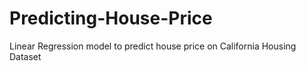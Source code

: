 # Predicting-House-Price
Linear Regression model to predict house price on California Housing Dataset
